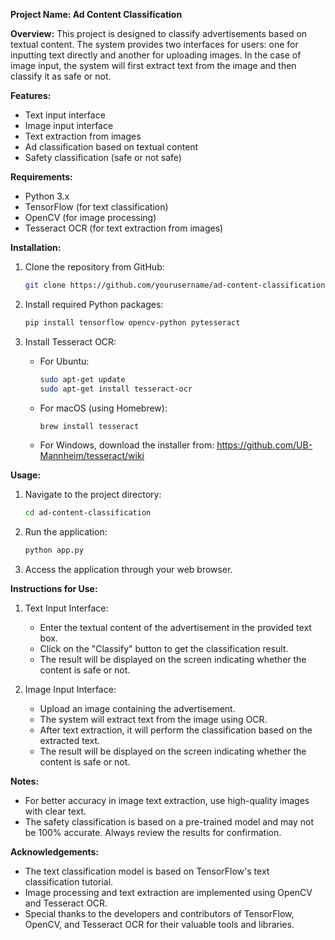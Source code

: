 **Project Name: Ad Content Classification**

**Overview:**
This project is designed to classify advertisements based on textual content. The system provides two interfaces for users: one for inputting text directly and another for uploading images. In the case of image input, the system will first extract text from the image and then classify it as safe or not.

**Features:**
- Text input interface
- Image input interface
- Text extraction from images
- Ad classification based on textual content
- Safety classification (safe or not safe)

**Requirements:**
- Python 3.x
- TensorFlow (for text classification)
- OpenCV (for image processing)
- Tesseract OCR (for text extraction from images)

**Installation:**
1. Clone the repository from GitHub:

   ```bash
   git clone https://github.com/yourusername/ad-content-classification.git
   ```

2. Install required Python packages:

   ```bash
   pip install tensorflow opencv-python pytesseract
   ```

3. Install Tesseract OCR:

   - For Ubuntu:

     ```bash
     sudo apt-get update
     sudo apt-get install tesseract-ocr
     ```

   - For macOS (using Homebrew):

     ```bash
     brew install tesseract
     ```

   - For Windows, download the installer from: https://github.com/UB-Mannheim/tesseract/wiki

**Usage:**
1. Navigate to the project directory:

   ```bash
   cd ad-content-classification
   ```

2. Run the application:

   ```bash
   python app.py
   ```

3. Access the application through your web browser.

**Instructions for Use:**
1. Text Input Interface:
   - Enter the textual content of the advertisement in the provided text box.
   - Click on the "Classify" button to get the classification result.
   - The result will be displayed on the screen indicating whether the content is safe or not.

2. Image Input Interface:
   - Upload an image containing the advertisement.
   - The system will extract text from the image using OCR.
   - After text extraction, it will perform the classification based on the extracted text.
   - The result will be displayed on the screen indicating whether the content is safe or not.

**Notes:**
- For better accuracy in image text extraction, use high-quality images with clear text.
- The safety classification is based on a pre-trained model and may not be 100% accurate. Always review the results for confirmation.

**Acknowledgements:**
- The text classification model is based on TensorFlow's text classification tutorial.
- Image processing and text extraction are implemented using OpenCV and Tesseract OCR.
- Special thanks to the developers and contributors of TensorFlow, OpenCV, and Tesseract OCR for their valuable tools and libraries.
